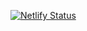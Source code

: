 [![Netlify Status](https://api.netlify.com/api/v1/badges/c85e6df4-dce7-4ace-a3a0-4022033d1907/deploy-status)](https://app.netlify.com/projects/lavishfitsportz/deploys)